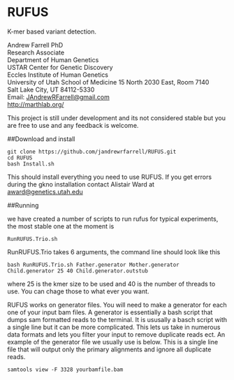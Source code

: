 RUFUS
=====

K-mer based variant detection. 

Andrew Farrell PhD               
Research Associate          
Department of Human Genetics              
USTAR Center for Genetic Discovery   
Eccles Institute of Human Genetics   
University of Utah School of Medicine​
15 North 2030 East, Room 7140         
Salt Lake City, UT 84112-5330        
Email: JAndrewRFarrell@gmail.com         
http://marthlab.org/

This project is still under development and its not considered stable but you are free to use and any feedback is welcome. 

##Download and install
```
git clone https://github.com/jandrewrfarrell/RUFUS.git   
cd RUFUS
bash Install.sh
```
This should install everything you need to use RUFUS.  If you get errors during the gkno installation contact Alistair Ward at award@genetics.utah.edu

##Running 

we have created a number of scripts to run rufus for typical experiments, the most stable one at the moment is 
 
```
RunRUFUS.Trio.sh
```

RunRUFUS.Trio takes 6 arguments, the command line should look like this 

```
bash RunRUFUS.Trio.sh Father.generator Mother.generator Child.generator 25 40 Child.generator.outstub
```
where 25 is the kmer size to be used and 40 is the number of threads to use.  You can chage those to what ever you want. 

RUFUS works on generator files.  You will need to make a generator for each one of your input bam files.  A generator is essentially a bash script that dumps sam formatted reads to the terminal.  It is ususally a basch script with a single line but it can be more complicated.  This lets us take in numerous data formats and lets you filter your input to remove duplicate reads ect.  An example of the generator file we usually use is below.  This is a single line file that will output only the primary alignments and ignore all duplicate reads.

```
samtools view -F 3328 yourbamfile.bam
```

